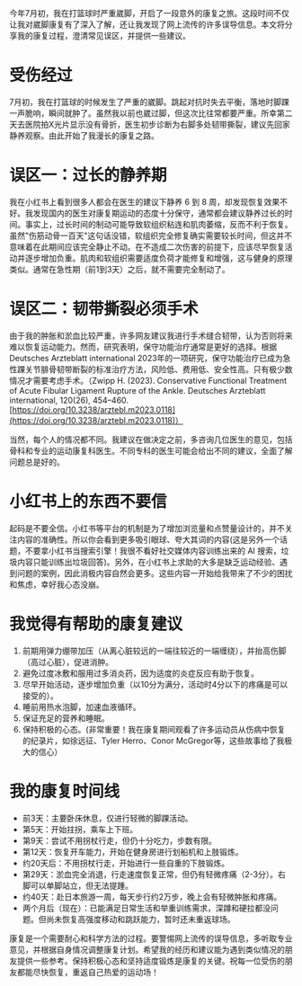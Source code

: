 ---
---

今年7月初，我在打篮球时严重崴脚，开启了一段意外的康复之旅。这段时间不仅让我对崴脚康复有了深入了解，还让我发现了网上流传的许多误导信息。本文将分享我的康复过程，澄清常见误区，并提供一些建议。

# 受伤经过

7月初，我在打篮球的时候发生了严重的崴脚。跳起对抗时失去平衡，落地时脚踝一声脆响，瞬间就肿了。虽然我以前也崴过脚，但这次比往常都要严重。所幸第二天去医院拍X光片显示没有骨折，医生初步诊断为右脚多处韧带撕裂，建议先回家静养观察。由此开始了我漫长的康复之路。

# 误区一：过长的静养期

我在小红书上看到很多人都会在医生的建议下静养 6 到 8 周，却发现恢复效果不好。我发现国内的医生对康复期运动的态度十分保守，通常都会建议静养过长的时间。事实上，过长时间的制动可能导致软组织粘连和肌肉萎缩，反而不利于恢复。虽然"伤筋动骨一百天"这句话没错，软组织完全修复确实需要较长时间，但这并不意味着在此期间应该完全静止不动。在不造成二次伤害的前提下，应该尽早恢复活动并逐步增加负重。肌肉和软组织需要适度负荷才能修复和增强，这与健身的原理类似。通常在急性期（前1到3天）之后，就不需要完全制动了。

# 误区二：韧带撕裂必须手术

由于我的肿胀和淤血比较严重，许多网友建议我进行手术缝合韧带，认为否则将来难以恢复运动能力。然而，研究表明，保守功能治疗通常是更好的选择。根据 Deutsches Arzteblatt international 2023年的一项研究，保守功能治疗已成为急性踝关节腓骨韧带断裂的标准治疗方法，风险低、费用低、安全性高。只有极少数情况才需要考虑手术。（Zwipp H. (2023). Conservative Functional Treatment of Acute Fibular Ligament Rupture of the Ankle. Deutsches Arzteblatt international, 120(26), 454–460. [https://doi.org/10.3238/arztebl.m2023.0118](https://doi.org/10.3238/arztebl.m2023.0118)）

当然，每个人的情况都不同。我建议在做决定之前，多咨询几位医生的意见，包括骨科和专业的运动康复科医生。不同专科的医生可能会给出不同的建议，全面了解问题总是好的。

# 小红书上的东西不要信

起码是不要全信。小红书等平台的机制是为了增加浏览量和点赞量设计的，并不关注内容的准确性。所以你会看到更多吸引眼球、夸大其词的内容(这是另外一个话题，不要拿小红书当搜索引擎！我很不看好社交媒体内容训练出来的 AI 搜索，垃圾内容只能训练出垃圾回答)。另外，在小红书上求助的大多是缺乏运动经验、遇到问题的案例，因此消极内容自然会更多。这些内容一开始给我带来了不少的困扰和焦虑，幸好我心态没崩。

# 我觉得有帮助的康复建议

1. 前期用弹力绷带加压（从离心脏较远的一端往较近的一端缠绕），并抬高伤脚（高过心脏），促进消肿。
2. 避免过度冰敷和服用过多消炎药，因为适度的炎症反应有助于恢复。
3. 尽早开始活动，逐步增加负重（以10分为满分，活动时4分以下的疼痛是可以接受的）。
4. 睡前用热水泡脚，加速血液循环。
5. 保证充足的营养和睡眠。
6. 保持积极的心态。(非常重要！我在康复期间观看了许多运动员从伤病中恢复的纪录片，如徐远征、Tyler Herro、Conor McGregor等，这些故事给了我极大的信心）

# 我的康复时间线

- 前3天：主要卧床休息，仅进行轻微的脚踝活动。
- 第5天：开始拄拐，乘车上下班。
- 第9天：尝试不用拐杖行走，但仍十分吃力，步数有限。
- 第12天：恢复开车能力，开始在健身房进行划船机和上肢锻炼。
- 约20天后：不用拐杖行走，开始进行一些自重的下肢锻炼。
- 第29天：淤血完全消退，行走速度恢复正常，但仍有轻微疼痛（2-3分）。右脚可以单脚站立，但无法提踵。
- 约40天：赴日本旅游一周，每天步行约2万步，晚上会有轻微肿胀和疼痛。
- 两个月后（现在）：已能满足日常生活和举重训练需求，深蹲和硬拉都没问题。但尚未恢复高强度移动和跳跃能力，暂时还未重返球场。

康复是一个需要耐心和科学方法的过程。要警惕网上流传的误导信息，多听取专业意见，并根据自身情况调整康复计划。希望我的经历和建议能为遇到类似情况的朋友提供一些参考。保持积极心态和坚持适度锻炼是康复的关键。祝每一位受伤的朋友都能尽快恢复，重返自己热爱的运动场！